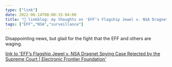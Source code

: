 ```yaml
---
type: ["link"]
date: 2022-06-14T08:00:15-04:00
title: "🔗 linkblog: my thoughts on 'EFF’s Flagship Jewel v. NSA Dragnet Spying Case Rejected by the Supreme Court | Electronic Frontier Foundation'"
tags: ["EFF","NSA","surveillance"]
---
```

Disappointing news, but glad for the fight that the EFF and others are waging.
 

[link to 'EFF’s Flagship Jewel v. NSA Dragnet Spying Case Rejected by the Supreme Court | Electronic Frontier Foundation'](https://www.eff.org/deeplinks/2022/06/effs-flagship-jewel-v-nsa-dragnet-spying-case-rejected-supreme-court)
